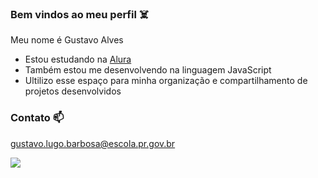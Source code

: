 ### Bem vindos ao meu perfil ☠️

Meu nome é Gustavo Alves 

- Estou estudando na [Alura](https://alura.com.br)
- Também estou me desenvolvendo na linguagem JavaScript
- Ultilizo esse espaço para minha organização e compartilhamento de projetos desenvolvidos

### Contato 📫
gustavo.lugo.barbosa@escola.pr.gov.br

![](https://media.tenor.com/aUdIlZESepUAAAAM/communism-my-beloved.gif)
